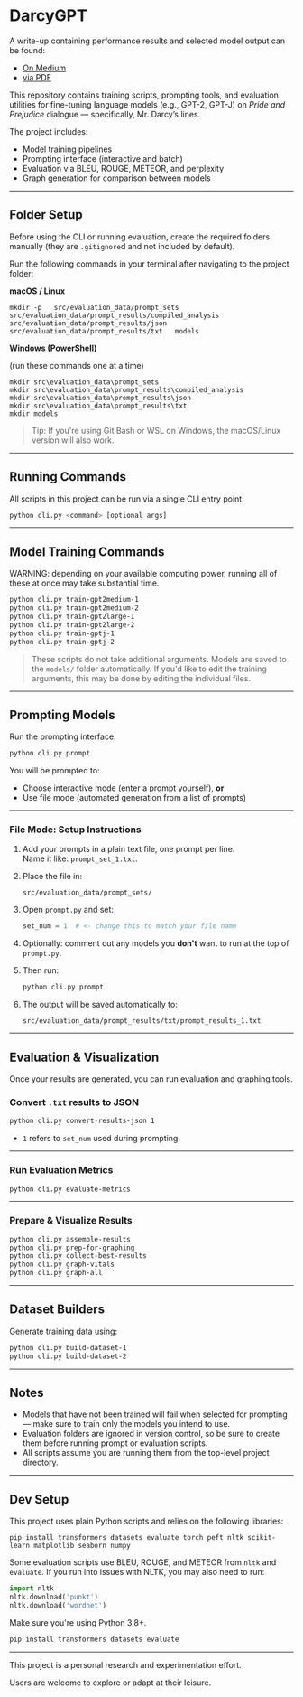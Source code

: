 # DarcyGPT

A write-up containing performance results and selected model output can be found:
- [On Medium](https://medium.com/@rhodrithomas_79672/training-mr-darcy-fine-tuning-ai-models-for-distinctive-speech-patterns-d336867ec0e3)
- [via PDF](https://github.com/birlumbus/DarcyGPT/blob/main/assets/Training%20Mr.%20Darcy.pdf)

This repository contains training scripts, prompting tools, and evaluation utilities for fine-tuning language models (e.g., GPT-2, GPT-J) on *Pride and Prejudice* dialogue — specifically, Mr. Darcy’s lines.

The project includes:

- Model training pipelines
- Prompting interface (interactive and batch)
- Evaluation via BLEU, ROUGE, METEOR, and perplexity
- Graph generation for comparison between models

---

## Folder Setup

Before using the CLI or running evaluation, create the required folders manually (they are `.gitignore`d and not included by default).

Run the following commands in your terminal after navigating to the project folder:

**macOS / Linux**

```
mkdir -p   src/evaluation_data/prompt_sets   src/evaluation_data/prompt_results/compiled_analysis   src/evaluation_data/prompt_results/json   src/evaluation_data/prompt_results/txt   models
```

**Windows (PowerShell)**

(run these commands one at a time)

```
mkdir src\evaluation_data\prompt_sets
mkdir src\evaluation_data\prompt_results\compiled_analysis
mkdir src\evaluation_data\prompt_results\json
mkdir src\evaluation_data\prompt_results\txt
mkdir models
```

> Tip: If you're using Git Bash or WSL on Windows, the macOS/Linux version will also work.

---

## Running Commands

All scripts in this project can be run via a single CLI entry point:

```bash
python cli.py <command> [optional args]
```

---

## Model Training Commands

WARNING: depending on your available computing power, running all of these at once may take substantial time.

```bash
python cli.py train-gpt2medium-1
python cli.py train-gpt2medium-2
python cli.py train-gpt2large-1
python cli.py train-gpt2large-2
python cli.py train-gptj-1
python cli.py train-gptj-2
```

> These scripts do not take additional arguments. Models are saved to the `models/` folder automatically. If you'd like to edit the training arguments, this may be done by editing the individual files.

---

## Prompting Models

Run the prompting interface:

```bash
python cli.py prompt
```

You will be prompted to:
- Choose interactive mode (enter a prompt yourself), **or**
- Use file mode (automated generation from a list of prompts)

---

### File Mode: Setup Instructions

1. Add your prompts in a plain text file, one prompt per line.  
   Name it like: `prompt_set_1.txt`.

2. Place the file in:
   ```
   src/evaluation_data/prompt_sets/
   ```

3. Open `prompt.py` and set:
   ```python
   set_num = 1  # <- change this to match your file name
   ```

4. Optionally: comment out any models you **don't** want to run at the top of `prompt.py`.

5. Then run:
   ```bash
   python cli.py prompt
   ```

6. The output will be saved automatically to:
   ```
   src/evaluation_data/prompt_results/txt/prompt_results_1.txt
   ```

---

## Evaluation & Visualization

Once your results are generated, you can run evaluation and graphing tools.

### Convert `.txt` results to JSON

```bash
python cli.py convert-results-json 1
```
- `1` refers to `set_num` used during prompting.

---

### Run Evaluation Metrics

```bash
python cli.py evaluate-metrics
```

---

### Prepare & Visualize Results

```bash
python cli.py assemble-results
python cli.py prep-for-graphing
python cli.py collect-best-results
python cli.py graph-vitals
python cli.py graph-all
```

---

## Dataset Builders

Generate training data using:

```bash
python cli.py build-dataset-1
python cli.py build-dataset-2
```

---

## Notes

- Models that have not been trained will fail when selected for prompting — make sure to train only the models you intend to use.
- Evaluation folders are ignored in version control, so be sure to create them before running prompt or evaluation scripts.
- All scripts assume you are running them from the top-level project directory.

---

## Dev Setup

This project uses plain Python scripts and relies on the following libraries:

```
pip install transformers datasets evaluate torch peft nltk scikit-learn matplotlib seaborn numpy
```

Some evaluation scripts use BLEU, ROUGE, and METEOR from `nltk` and `evaluate`.
If you run into issues with NLTK, you may also need to run:

```python
import nltk
nltk.download('punkt')
nltk.download('wordnet')
```

Make sure you're using Python 3.8+.
```bash
pip install transformers datasets evaluate
```

---

This project is a personal research and experimentation effort.

Users are welcome to explore or adapt at their leisure.
